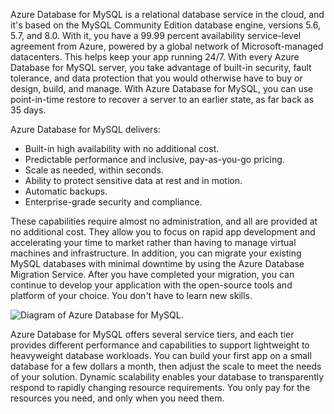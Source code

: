 
Azure Database for MySQL is a relational database service in the cloud, and it's based on the MySQL Community Edition database engine, versions 5.6, 5.7, and 8.0. With it, you have a 99.99 percent availability service-level agreement from Azure, powered by a global network of Microsoft-managed datacenters. This helps keep your app running 24/7. With every Azure Database for MySQL server, you take advantage of built-in security, fault tolerance, and data protection that you would otherwise have to buy or design, build, and manage. With Azure Database for MySQL, you can use point-in-time restore to recover a server to an earlier state, as far back as 35 days.  

Azure Database for MySQL delivers:

- Built-in high availability with no additional cost.
- Predictable performance and inclusive, pay-as-you-go pricing.
- Scale as needed, within seconds.
- Ability to protect sensitive data at rest and in motion.
- Automatic backups.
- Enterprise-grade security and compliance.

These capabilities require almost no administration, and all are provided at no additional cost. They allow you to focus on rapid app development and accelerating your time to market rather than having to manage virtual machines and infrastructure. In addition, you can migrate your existing MySQL databases with minimal downtime by using the Azure Database Migration Service. After you have completed your migration, you can continue to develop your application with the open-source tools and platform of your choice. You don't have to learn new skills.

![Diagram of Azure Database for MySQL.](https://learn.microsoft.com/en-us/training/azure-fundamentals/azure-database-fundamentals/media/azure-db-for-mysql-conceptual-diagram-02e2a10a.png)

Azure Database for MySQL offers several service tiers, and each tier provides different performance and capabilities to support lightweight to heavyweight database workloads. You can build your first app on a small database for a few dollars a month, then adjust the scale to meet the needs of your solution. Dynamic scalability enables your database to transparently respond to rapidly changing resource requirements. You only pay for the resources you need, and only when you need them.